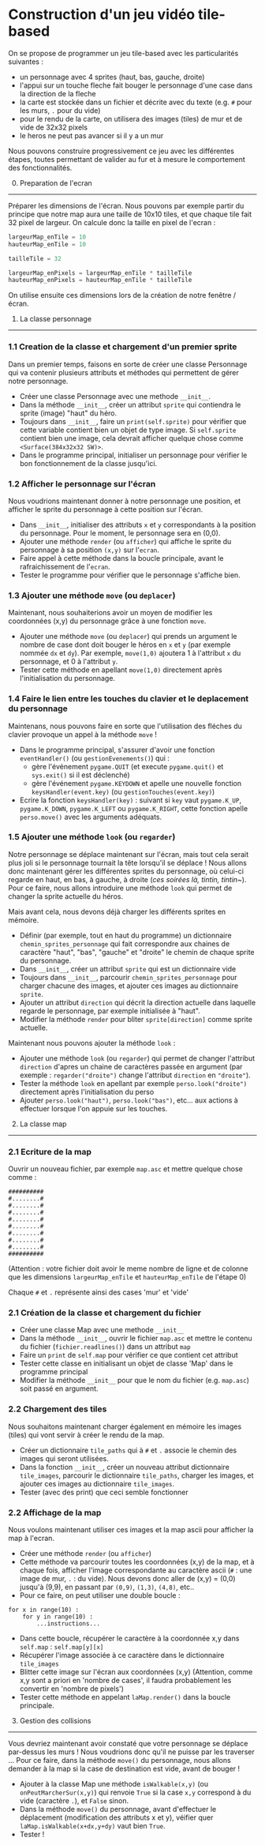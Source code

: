 Construction d'un jeu vidéo tile-based
======================================

On se propose de programmer un jeu tile-based avec les particularités suivantes :
- un personnage avec 4 sprites (haut, bas, gauche, droite)
- l'appui sur un touche fleche fait bouger le personnage d'une case dans la direction de la fleche
- la carte est stockée dans un fichier et décrite avec du texte (e.g. `#` pour les murs, `.` pour du vide)
- pour le rendu de la carte, on utilisera des images (tiles) de mur et de vide de 32x32 pixels
- le heros ne peut pas avancer si il y a un mur

Nous pouvons construire progressivement ce jeu avec les différentes étapes, toutes permettant de valider au fur et à mesure le comportement des fonctionnalités.

0. Preparation de l'ecran
-------------------------

Préparer les dimensions de l'écran. Nous pouvons par exemple partir du principe que notre map aura une taille de 10x10 tiles, et que chaque tile fait 32 pixel de largeur. On calcule donc la taille en pixel de l'ecran :

```python
largeurMap_enTile = 10
hauteurMap_enTile = 10

tailleTile = 32

largeurMap_enPixels = largeurMap_enTile * tailleTile
hauteurMap_enPixels = hauteurMap_enTile * tailleTile
```

On utilise ensuite ces dimensions lors de la création de notre fenêtre / écran.

1. La classe personnage
--------------------

### 1.1 Creation de la classe et chargement d'un premier sprite

Dans un premier temps, faisons en sorte de créer une classe Personnage qui va contenir plusieurs attributs et méthodes qui permettent de gérer notre personnage.

- Créer une classe Personnage avec une methode `__init__`.
- Dans la méthode `__init__`, créer un attribut `sprite` qui contiendra le sprite (image) "haut" du héro.
- Toujours dans `__init__`, faire un `print(self.sprite)` pour vérifier que cette variable contient bien un objet de type image. Si `self.sprite` contient bien une image, cela devrait afficher quelque chose comme `<Surface(384x32x32 SW)>`.
- Dans le programme principal, initialiser un personnage pour vérifier le bon fonctionnement de la classe jusqu'ici.

### 1.2 Afficher le personnage sur l'écran

Nous voudrions maintenant donner à notre personnage une position, et afficher le sprite du personnage à cette position sur l'écran.

- Dans `__init__`, initialiser des attributs `x` et `y` correspondants à la position du personnage. Pour le moment, le personnage sera en (0,0).
- Ajouter une méthode `render` (ou `afficher`) qui affiche le sprite du personnage à sa position `(x,y)` sur l'`ecran`.
- Faire appel à cette méthode dans la boucle principale, avant le rafraichissement de l'`ecran`.
- Tester le programme pour vérifier que le personnage s'affiche bien.

### 1.3 Ajouter une méthode `move` (ou `deplacer`)

Maintenant, nous souhaiterions avoir un moyen de modifier les coordonnées (x,y) du personnage grâce à une fonction `move`.

- Ajouter une méthode `move` (ou `deplacer`) qui prends un argument le nombre de case dont doit bouger le héros en `x` et `y` (par exemple nommée `dx` et `dy`). Par exemple, `move(1,0)` ajoutera 1 à l'attribut `x` du personnage, et 0 à l'attribut `y`.
- Tester cette méthode en apellant `move(1,0)` directement après l'initialisation du personnage.

### 1.4 Faire le lien entre les touches du clavier et le deplacement du personnage

Maintenans, nous pouvons faire en sorte que l'utilisation des fléches du clavier provoque un appel à la méthode `move` !

- Dans le programme principal, s'assurer d'avoir une fonction `eventHandler()` (ou `gestionEvenements()`) qui :
    - gère l'événement `pygame.QUIT` (et execute `pygame.quit()` et `sys.exit()` si il est déclenché)
    - gère l'événement `pygame.KEYDOWN` et apelle une nouvelle fonction `keysHandler(event.key)` (ou `gestionTouches(event.key)`)
- Ecrire la fonction `keysHandler(key)` : suivant si `key` vaut `pygame.K_UP`, `pygame.K_DOWN`, `pygame.K_LEFT` ou `pygame.K_RIGHT`, cette fonction apelle `perso.move()` avec les arguments adéquats.

### 1.5 Ajouter une méthode `look` (ou `regarder`)

Notre personnage se déplace maintenant sur l'écran, mais tout cela serait plus joli si le personnage tournait la tête lorsqu'il se déplace ! Nous allons donc maintenant gérer les différentes sprites du personnage, où celui-ci regarde en haut, en bas, à gauche, à droite (_ces soirées là, tintin, tintin~_). Pour ce faire, nous allons introduire une méthode `look` qui permet de changer la sprite actuelle du héros.

Mais avant cela, nous devons déjà charger les différents sprites en mémoire.

- Définir (par exemple, tout en haut du programme) un dictionnaire `chemin_sprites_personnage` qui fait correspondre aux chaines de caractère "haut", "bas", "gauche" et "droite" le chemin de chaque sprite du personnage.
- Dans `__init__`, créer un attribut `sprite` qui est un dictionnaire vide
- Toujours dans `__init__`, parcourir `chemin_sprites_personnage` pour charger chacune des images, et ajouter ces images au dictionnaire `sprite`.
- Ajouter un attribut `direction` qui décrit la direction actuelle dans laquelle regarde le personnage, par exemple initialisée à "haut".
- Modifier la méthode `render` pour bliter `sprite[direction]` comme sprite actuelle.

Maintenant nous pouvons ajouter la méthode `look` :

- Ajouter une méthode `look` (ou `regarder`) qui permet de changer l'attribut `direction` d'apres un chaine de caractères passée en argument (par exemple : `regarder("droite")` change l'attribut `direction` en `"droite"`).
- Tester la méthode `look` en apellant par exemple `perso.look("droite")` directement après l'initialisation du perso
- Ajouter `perso.look("haut")`, `perso.look("bas")`, etc... aux actions à effectuer lorsque l'on appuie sur les touches.


2. La classe map
-------------

### 2.1 Ecriture de la map

Ouvrir un nouveau fichier, par exemple `map.asc` et mettre quelque chose comme :

```
##########
#........#
#........#
#........#
#........#
#........#
#........#
#........#
#........#
##########
```

(Attention : votre fichier doit avoir le meme nombre de ligne et de colonne que les dimensions `largeurMap_enTile` et `hauteurMap_enTile` de l'étape 0)

Chaque `#` et `.` représente ainsi des cases 'mur' et 'vide'

### 2.1 Création de la classe et chargement du fichier

- Créer une classe Map avec une methode `__init__`
- Dans la méthode `__init__`, ouvrir le fichier `map.asc` et mettre le contenu du fichier (`fichier.readlines()`) dans un attribut `map`
- Faire un `print` de `self.map` pour vérifier ce que contient cet attribut
- Tester cette classe en initialisant un objet de classe 'Map' dans le programme principal
- Modifier la méthode `__init__` pour que le nom du fichier (e.g. `map.asc`) soit passé en argument.

### 2.2 Chargement des tiles

Nous souhaitons maintenant charger également en mémoire les images (tiles) qui vont servir à créer le rendu de la map.

- Créer un dictionnaire `tile_paths` qui à `#` et `.` associe le chemin des images qui seront utilisées.
- Dans la fonction `__init__`, créer un nouveau attribut dictionnaire `tile_images`, parcourir le dictionnaire `tile_paths`, charger les images, et ajouter ces images au dictionnaire `tile_images`.
- Tester (avec des print) que ceci semble fonctionner

### 2.2 Affichage de la map

Nous voulons maintenant utiliser ces images et la map ascii pour afficher la map à l'ecran.

- Créer une méthode `render` (ou `afficher`)
- Cette méthode va parcourir toutes les coordonnées (x,y) de la map, et à chaque fois, afficher l'image correspondante au caractère ascii (`#` : une image de mur, `.` : du vide). Nous devons donc aller de (x,y) = (0,0) jusqu'à (9,9), en passant par `(0,9)`, `(1,3)`, `(4,8)`, etc..
- Pour ce faire, on peut utiliser une double boucle :
```
for x in range(10) :
    for y in range(10) :
        ...instructions...
```
- Dans cette boucle, récupérer le caractère à la coordonnée x,y dans `self.map` : `self.map[y][x]`
- Récupérer l'image associée à ce caractère dans le dictionnaire `tile_images`
- Blitter cette image sur l'écran aux coordonnées (x,y) (Attention, comme x,y sont a priori en 'nombre de cases', il faudra probablement les convertir en 'nombre de pixels')
- Tester cette méthode en appelant `laMap.render()` dans la boucle principale.


3. Gestion des collisions
-------------------------

Vous devriez maintenant avoir constaté que votre personnage se déplace par-dessus les murs ! Nous voudrions donc qu'il ne puisse par les traverser ... Pour ce faire, dans la méthode `move()` du personnage, nous allons demander à la map si la case de destination est vide, avant de bouger !

- Ajouter à la classe Map une méthode `isWalkable(x,y)` (ou `onPeutMarcherSur(x,y)`) qui renvoie `True` si la case `x,y` correspond à du vide (caractère `.`), et `False` sinon.
- Dans la méthode `move()` du personnage, avant d'effectuer le déplacement (modification des attributs x et y), véifier quer `laMap.isWalkable(x+dx,y+dy)` vaut bien `True`.
- Tester !
